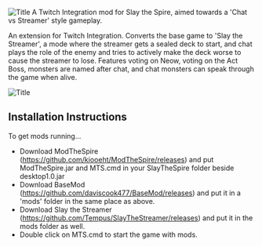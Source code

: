 ![Title](https://github.com/Tempus/SlayTheStreamer/blob/master/Screenshots/Screen%20Shot%202018-11-20%20at%208.08.14%20PM.png?raw=true)
A Twitch Integration mod for Slay the Spire, aimed towards a 'Chat vs Streamer' style gameplay.

An extension for Twitch Integration. Converts the base game to 'Slay the Streamer', a mode where the streamer gets a sealed deck to start, and chat plays the role of the enemy and tries to actively make the deck worse to cause the streamer to lose. Features voting on Neow, voting on the Act Boss, monsters are named after chat, and chat monsters can speak through the game when alive.

![Title](https://github.com/Tempus/SlayTheStreamer/blob/master/Screenshots/Screen%20Shot%202018-11-20%20at%208.14.03%20PM.png?raw=true)


## Installation Instructions
To get mods running... 

* Download ModTheSpire (https://github.com/kiooeht/ModTheSpire/releases) and put ModTheSpire.jar and MTS.cmd in your SlayTheSpire folder beside desktop1.0.jar 
* Download BaseMod (https://github.com/daviscook477/BaseMod/releases) and put it in a 'mods' folder in the same place as above. 
* Download Slay the Streamer (https://github.com/Tempus/SlayTheStreamer/releases) and put it in the mods folder as well. 
* Double click on MTS.cmd to start the game with mods.

